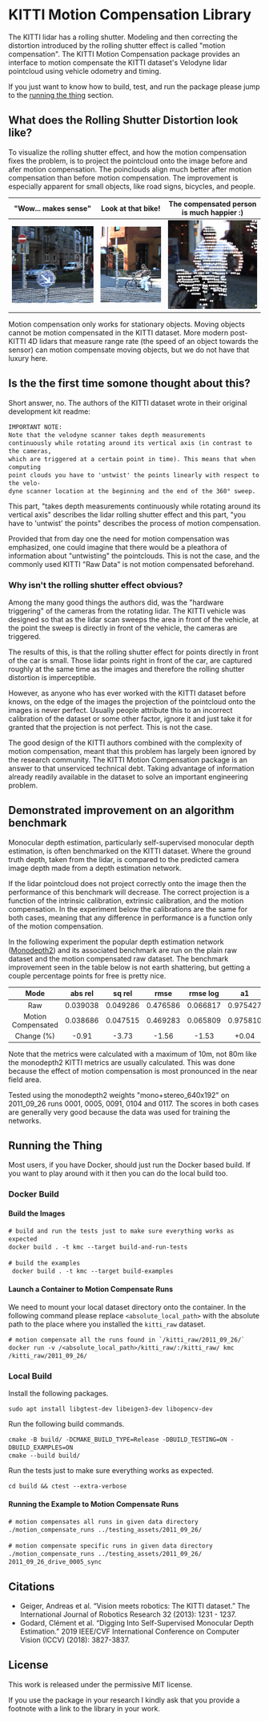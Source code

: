 # KITTI Motion Compensation Library 
The KITTI lidar has a rolling shutter. Modeling and then correcting the distortion introduced by the rolling shutter effect is called "motion compensation". The KITTI Motion Compensation package provides an interface to motion compensate the KITTI dataset's Velodyne lidar pointcloud using vehicle odometry and timing. 

If you just want to know how to build, test, and run the package please jump to the [running the thing](#running-the-thing) section.

## What does the Rolling Shutter Distortion look like?
To visualize the rolling shutter effect, and how the motion compensation fixes the problem, is to project the pointcloud onto the image before and afer motion compensation. The poinclouds align much better after motion compensation than before motion compensation. The improvement is especially apparent for small objects, like road signs, bicycles, and people.  

"Wow... makes sense" | Look at that bike! |  The compensated person is much happier :)
:-------------------------:|:-------------------------:|:-------------------------:
![](assets/frame_1_left_scene.gif) |  ![](assets/frame_1_right_scene.gif) | ![](assets/frame_2_right_scene.gif)

Motion compensation only works for stationary objects. Moving objects cannot be motion compensated in the KITTI dataset. More modern post-KITTI 4D lidars that measure range rate (the speed of an object towards the sensor) can motion compensate moving objects, but we do not have that luxury here.

## Is the the first time somone thought about this?
Short answer, no. The authors of the KITTI dataset wrote in their original development kit readme:

    IMPORTANT NOTE: 
    Note that the velodyne scanner takes depth measurements
    continuously while rotating around its vertical axis (in contrast to the cameras,
    which are triggered at a certain point in time). This means that when computing
    point clouds you have to 'untwist' the points linearly with respect to the velo-
    dyne scanner location at the beginning and the end of the 360° sweep.

This part, "takes depth measurements continuously while rotating around its vertical axis" describes the lidar rolling shutter effect and this part, "you have to 'untwist' the points" describes the process of motion compensation. 

Provided that from day one the need for motion compensation was emphasized, one could imagine that there would be a pleathora of information about "untwisting" the pointclouds. This is not the case, and the commonly used KITTI "Raw Data" is not motion compensated beforehand.

### Why isn't the rolling shutter effect obvious?
Among the many good things the authors did, was the "hardware triggering" of the cameras from the rotating lidar. The KITTI vehicle was designed so that as the lidar scan sweeps the area in front of the vehicle, at the point the sweep is directly in front of the vehicle, the cameras are triggered.

The results of this, is that the rolling shutter effect for points directly in front of the car is small. Those lidar points right in front of the car, are captured roughly at the same time as the images and therefore the rolling shutter distortion is imperceptible.

However, as anyone who has ever worked with the KITTI dataset before knows, on the edge of the images the projection of the pointcloud onto the images is never perfect. Usually people attribute this to an incorrect calibration of the dataset or some other factor, ignore it and just take it for granted that the projection is not perfect. This is not the case.

The good design of the KITTI authors combined with the complexity of motion compensation, meant that this problem has largely been ignored by the research community. The KITTI Motion Compensation package is an answer to that unserviced technical debt. Taking advantage of information already readily available in the dataset to solve an important engineering problem.
    
## Demonstrated improvement on an algorithm benchmark
Monocular depth estimation, particularly self-supervised monocular depth estimation, is often benchmarked on the KITTI dataset. Where the ground truth depth, taken from the lidar, is compared to the predicted camera image depth made from a depth estimation network. 

If the lidar pointcloud does not project correctly onto the image then the performance of this benchmark will decrease. The correct projection is a function of the intrinsic calibration, extrinsic calibration, and the motion compensation. In the experiment below the calibrations are the same for both cases, meaning that any difference in performance is a function only of the motion compensation.

In the following experiment the popular depth estimation network ([Monodepth2](https://github.com/nianticlabs/monodepth2)) and its associated benchmark are run on the plain raw dataset and the motion compensated raw dataset. The benchmark improvement seen in the table below is not earth shattering, but getting a couple percentage points for free is pretty nice. 

| Mode | abs rel | sq rel | rmse | rmse log | a1 | a2 | a3 |
| :---:   | :---: | :---: | :---: | :---: | :---: | :---: | :---: |
| Raw                | 0.039038 | 0.049286 | 0.476586 | 0.066817 | 0.975427 | 0.992486 | 0.997693 |
| Motion Compensated | 0.038686 | 0.047515 | 0.469283 | 0.065809  | 0.975810 | 0.992780 | 0.997869 |
| Change (%)         | -0.91 | -3.73 | -1.56 | -1.53  | +0.04 | +0.03 | +0.02 |

Note that the metrics were calculated with a maximum of 10m, not 80m like the monodepth2 KITTI metrics are usually calculated. This was done because the effect of motion compensation is most pronounced in the near field area. 

Tested using the monodepth2 weights "mono+stereo_640x192" on 2011_09_26 runs 0001, 0005, 0091, 0104 and 0117. The scores in both cases are generally very good because the data was used for training the networks.

## Running the Thing 
Most users, if you have Docker, should just run the Docker based build. If you want to play around with it then you can do the local build too.

### Docker Build

#### Build the Images
    # build and run the tests just to make sure everything works as expected
    docker build . -t kmc --target build-and-run-tests

    # build the examples
     docker build . -t kmc --target build-examples

#### Launch a Container to Motion Compensate Runs
We need to mount your local dataset directory onto the container. In the following command please replace `<absolute_local_path>` with the absolute path to the place where you installed the `kitti_raw` dataset.

    # motion compensate all the runs found in `/kitti_raw/2011_09_26/`
    docker run -v /<absolute_local_path>/kitti_raw/:/kitti_raw/ kmc /kitti_raw/2011_09_26/


### Local Build
Install the following packages.

    sudo apt install libgtest-dev libeigen3-dev libopencv-dev

Run the following build commands.

    cmake -B build/ -DCMAKE_BUILD_TYPE=Release -DBUILD_TESTING=ON -DBUILD_EXAMPLES=ON
    cmake --build build/

Run the tests just to make sure everything works as expected.

    cd build && ctest --extra-verbose

#### Running the Example to Motion Compensate Runs

    # motion compensates all runs in given data directory
    ./motion_compensate_runs ../testing_assets/2011_09_26/

    # motion compensate specific runs in given data directory
    ./motion_compensate_runs ../testing_assets/2011_09_26/ 2011_09_26_drive_0005_sync


## Citations
* Geiger, Andreas et al. “Vision meets robotics: The KITTI dataset.” The International Journal of Robotics Research 32 (2013): 1231 - 1237.
* Godard, Clément et al. “Digging Into Self-Supervised Monocular Depth Estimation.” 2019 IEEE/CVF International Conference on Computer Vision (ICCV) (2018): 3827-3837.

## License
This work is released under the permissive MIT license. 

If you use the package in your research I kindly ask that you provide a footnote with a link to the library in your work.